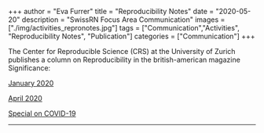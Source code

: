 +++
author = "Eva Furrer"
title = "Reproducibility Notes"
date = "2020-05-20"
description = "SwissRN Focus Area Communication"
images  = ["./img/activities_repronotes.jpg"]
tags = ["Communication","Activities", "Reproducibility Notes", "Publication"]
categories = ["Communication"]
+++

The Center for Reproducible Science (CRS) at the University of Zurich publishes a column on Reproducibility in the british-american magazine Significance:

[January 2020](https://rss.onlinelibrary.wiley.com/doi/10.1111/j.1740-9713.2020.01351.x)


[April 2020](https://rss.onlinelibrary.wiley.com/doi/10.1111/1740-9713.01369)

[Special on COVID-19](https://www.significancemagazine.com/science/666-science-in-the-face-of-covid-19-faster-better-stronger?highlight=WyJzaW1vbiIsInNjaHdhYiIsInNpbW9uIHNjaHdhYiJd)

---
